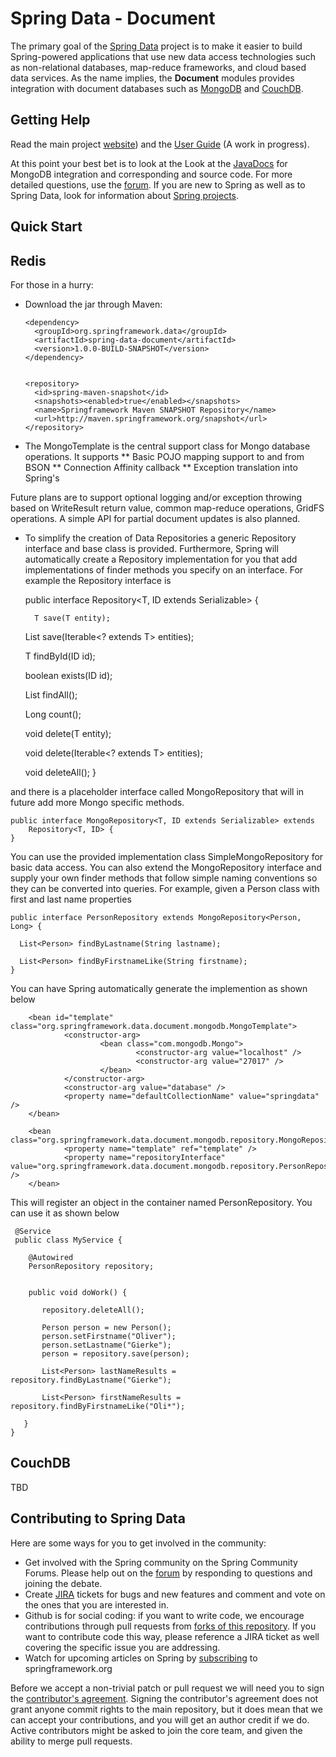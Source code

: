 Spring Data - Document
======================

The primary goal of the [Spring Data](http://www.springsource.org/spring-data) project is to make it easier to build Spring-powered applications that use new data access technologies such as non-relational databases, map-reduce frameworks, and cloud based data services.
As the name implies, the **Document** modules provides integration with document databases such as [MongoDB](http://www.mongodb.org/) and [CouchDB](http://couchdb.apache.org/).

Getting Help
------------

Read the main project [website](http://www.springsource.org/spring-data)) and the [User Guide](http://static.springsource.org/spring-data/datastore-keyvalue/snapshot-site/reference/html/) (A work in progress). 

At this point your best bet is to look at the Look at the [JavaDocs](http://static.springsource.org/spring-data/data-document/docs/1.0.0.BUILD-SNAPSHOT/spring-data-mongodb/apidocs/) for MongoDB integration and corresponding and source code. For more detailed questions, use the [forum](http://forum.springsource.org/forumdisplay.php?f=80). If you are new to Spring as well as to Spring Data, look for information about [Spring projects](http://www.springsource.org/projects). 

Quick Start
-----------

## Redis

For those in a hurry:


* Download the jar through Maven:

      <dependency>
        <groupId>org.springframework.data</groupId>
        <artifactId>spring-data-document</artifactId>
        <version>1.0.0-BUILD-SNAPSHOT</version>
      </dependency> 


      <repository>
        <id>spring-maven-snapshot</id>
        <snapshots><enabled>true</enabled></snapshots>
        <name>Springframework Maven SNAPSHOT Repository</name>
        <url>http://maven.springframework.org/snapshot</url>
      </repository> 


* The MongoTemplate is the central support class for Mongo database operations.  It supports
** Basic POJO mapping support to and from BSON
** Connection Affinity callback
** Exception translation into Spring's 

Future plans are to support optional logging and/or exception throwing based on WriteResult return value, common map-reduce operations, GridFS operations.  A simple API for partial document updates is also planned.

* To simplify the creation of Data Repositories a generic Repository interface and base class is provided.  Furthermore, Spring will automatically create a Repository implementation for you that add implementations of finder methods you specify on an interface.  For example the Repository interface is

    public interface Repository<T, ID extends Serializable> {

        T save(T entity);

	List<T> save(Iterable<? extends T> entities);

	T findById(ID id);

	boolean exists(ID id);

	List<T> findAll();

	Long count();

	void delete(T entity);

	void delete(Iterable<? extends T> entities);

	void deleteAll();
    }

and there is a placeholder interface called MongoRepository that will in future add more Mongo specific methods.

    public interface MongoRepository<T, ID extends Serializable> extends
        Repository<T, ID> {
    }

You can use the provided implementation class SimpleMongoRepository for basic data access.  You can also extend the MongoRepository interface and supply your own finder methods that follow simple naming conventions so they can be converted into queries.  For example, given a Person class with first and last name properties

    public interface PersonRepository extends MongoRepository<Person, Long> {

      List<Person> findByLastname(String lastname);

      List<Person> findByFirstnameLike(String firstname);
    }

You can have Spring automatically generate the implemention as shown below

        <bean id="template" class="org.springframework.data.document.mongodb.MongoTemplate">
                <constructor-arg>
                        <bean class="com.mongodb.Mongo">
                                <constructor-arg value="localhost" />
                                <constructor-arg value="27017" />
                        </bean>
                </constructor-arg>
                <constructor-arg value="database" />
                <property name="defaultCollectionName" value="springdata" />
        </bean>

        <bean class="org.springframework.data.document.mongodb.repository.MongoRepositoryFactoryBean">
                <property name="template" ref="template" />
                <property name="repositoryInterface" value="org.springframework.data.document.mongodb.repository.PersonRepository" />
        </bean>

This will register an object in the container named PersonRepository.  You can use it as shown below

     @Service
     public class MyService {

        @Autowired
        PersonRepository repository;


        public void doWork() {

           repository.deleteAll();

           Person person = new Person();
           person.setFirstname("Oliver");
           person.setLastname("Gierke");
           person = repository.save(person);

           List<Person> lastNameResults = repository.findByLastname("Gierke");

           List<Person> firstNameResults = repository.findByFirstnameLike("Oli*");

       }
    }


## CouchDB

TBD


Contributing to Spring Data
---------------------------

Here are some ways for you to get involved in the community:

* Get involved with the Spring community on the Spring Community Forums.  Please help out on the [forum](http://forum.springsource.org/forumdisplay.php?f=80) by responding to questions and joining the debate.
* Create [JIRA](https://jira.springframework.org/browse/DATADOC) tickets for bugs and new features and comment and vote on the ones that you are interested in.  
* Github is for social coding: if you want to write code, we encourage contributions through pull requests from [forks of this repository](http://help.github.com/forking/). If you want to contribute code this way, please reference a JIRA ticket as well covering the specific issue you are addressing.
* Watch for upcoming articles on Spring by [subscribing](http://www.springsource.org/node/feed) to springframework.org

Before we accept a non-trivial patch or pull request we will need you to sign the [contributor's agreement](https://support.springsource.com/spring_committer_signup).  Signing the contributor's agreement does not grant anyone commit rights to the main repository, but it does mean that we can accept your contributions, and you will get an author credit if we do.  Active contributors might be asked to join the core team, and given the ability to merge pull requests.

